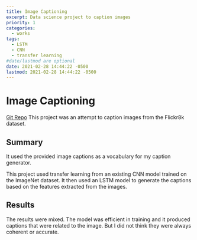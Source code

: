 ```yaml
---
title: Image Captioning
excerpt: Data science project to caption images
priority: 1
categories:
  - works
tags:
  - LSTM
  - CNN
  - transfer learning
#date/lastmod are optional
date: 2021-02-28 14:44:22 -0500
lastmod: 2021-02-28 14:44:22 -0500
---
```


# Image Captioning
[Git Repo](https://github.com/nps1984/DSC680/tree/main/image-captioning)
This project was an attempt to caption images from the Flickr8k dataset. 

## Summary 
It used the provided image captions as a vocabulary for my caption generator. 
 
This project used transfer learning from an existing CNN model trained on the ImageNet dataset.
It then used an LSTM model to generate the captions based on the features extracted from the images.

## Results
The results were mixed. The model was efficient in training and it produced captions that were related to the image. 
But I did not think they were always coherent or accurate. 
 


